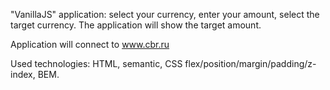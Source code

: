 "VanillaJS" application: select your currency, enter your amount, select the target currency. The application will show the target amount.

Application will connect to www.cbr.ru

Used technologies: HTML, semantic, CSS flex/position/margin/padding/z-index, BEM.
